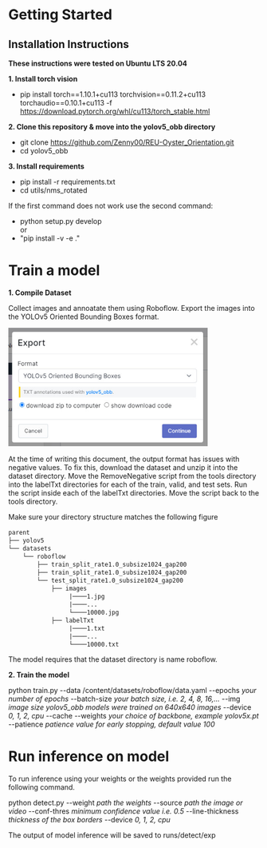 # Getting Started

## Installation Instructions

**These instructions were tested on Ubuntu LTS 20.04**

**1. Install torch vision**

- pip install torch==1.10.1+cu113 torchvision==0.11.2+cu113 torchaudio==0.10.1+cu113 -f https://download.pytorch.org/whl/cu113/torch_stable.html

**2. Clone this repository & move into the yolov5_obb directory**

- git clone https://github.com/Zenny00/REU-Oyster_Orientation.git
- cd yolov5_obb

**3. Install requirements**

- pip install -r requirements.txt
- cd utils/nms_rotated

If the first command does not work use the second command:
- python setup.py develop  
or 
- "pip install -v -e ."

# Train a model

**1. Compile Dataset**

Collect images and annoatate them using Roboflow.
Export the images into the YOLOv5 Oriented Bounding Boxes format.

<img src="./ImageOutput.jpg" width="400">

At the time of writing this document, the output format has issues with negative values.
To fix this, download the dataset and unzip it into the dataset directory.
Move the RemoveNegative script from the tools directory into the labelTxt directories for each of the train, valid, and test sets.
Run the script inside each of the labelTxt directories.
Move the script back to the tools directory.

Make sure your directory structure matches the following figure
```
parent
├── yolov5
└── datasets
    └── roboflow
        ├── train_split_rate1.0_subsize1024_gap200
        ├── train_split_rate1.0_subsize1024_gap200
        └── test_split_rate1.0_subsize1024_gap200
            ├── images
                 |────1.jpg
                 |────...
                 └────10000.jpg
            ├── labelTxt
                 |────1.txt
                 |────...
                 └────10000.txt

```

The model requires that the dataset directory is name roboflow.

**2. Train the model**

python train.py --data /content/datasets/roboflow/data.yaml --epochs *your number of epochs* --batch-size *your batch size, i.e. 2, 4, 8, 16,...* --img *image size yolov5_obb models were trained on 640x640 images* --device *0, 1, 2, cpu* --cache --weights *your choice of backbone, example yolov5x.pt* --patience *patience value for early stopping, default value 100*

# Run inference on model

To run inference using your weights or the weights provided run the following command.

python detect.py --weight *path the weights* --source *path the image or video* --conf-thres *minimum confidence value i.e. 0.5* --line-thickness *thickness of the box borders* --device *0, 1, 2, cpu*

The output of model inference will be saved to runs/detect/exp
